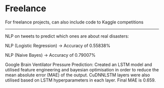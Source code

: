 # Freelance
For freelance projects, can also include code to Kaggle competitions

----------------------------------------------------------------------------------------------------

NLP on tweets to predict which ones are about real disasters:

NLP (Logistic Regression) -> Accuracy of 0.55838%

NLP (Naive Bayes) -> Accuracy of 0.79007%

Google Brain Ventilator Pressure Prediction: Created an LSTM model and utilised feature engineering and bayesian optimisation in order to reduce the mean absolute error (MAE) of the output. CuDNNLSTM layers were also utilised based on LSTM hyperparameters in each layer. Final MAE is 0.659.

